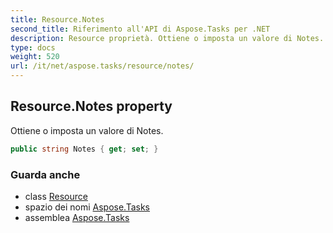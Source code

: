 ```yaml
---
title: Resource.Notes
second_title: Riferimento all'API di Aspose.Tasks per .NET
description: Resource proprietà. Ottiene o imposta un valore di Notes.
type: docs
weight: 520
url: /it/net/aspose.tasks/resource/notes/
---
```

## Resource.Notes property

Ottiene o imposta un valore di Notes.

```csharp
public string Notes { get; set; }
```

### Guarda anche

* class [Resource](../)
* spazio dei nomi [Aspose.Tasks](../../resource/)
* assemblea [Aspose.Tasks](../../../)


